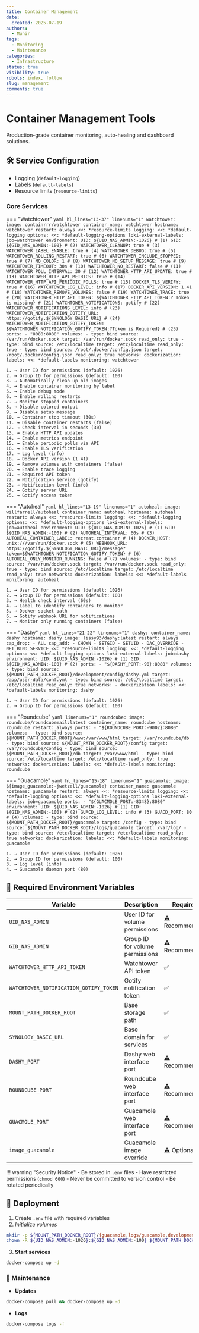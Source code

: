```yaml
---
title: Container Management
date:
  created: 2025-07-19
authors:
  - Munir
tags:
  - Monitoring
  - Maintenance
categories:
  - Infrastructure
status: true
visibility: true
robots: index, follow
slug: management
comments: true
---
```


# Container Management Tools

Production-grade container monitoring, auto-healing and dashboard solutions.

<!-- more -->

## 🛠️ Service Configuration

- Logging (`default-logging`)
- Labels (`default-labels`)
- Resource limits (`resource-limits`)

### Core Services

=== "Watchtower"
`yaml hl_lines="13-37" linenums="1"
    watchtower:
      image: containrrr/watchtower
      container_name: watchtower
      hostname: watchtower
      restart: always
      <<: *resource-limits
      logging:
        <<: *default-logging
        options:
          <<: *default-logging-options
          loki-external-labels: job=watchtower
      environment:
        UID: ${UID_NAS_ADMIN:-1026} # (1)
        GID: ${GID_NAS_ADMIN:-100} # (2)
        WATCHTOWER_CLEANUP: true # (3)
        WATCHTOWER_LABEL_ENABLE: true # (4)
        WATCHTOWER_DEBUG: true # (5)
        WATCHTOWER_ROLLING_RESTART: true # (6)
        WATCHTOWER_INCLUDE_STOPPED: true # (7)
        NO_COLOR: 1 # (8)
        WATCHTOWER_NO_SETUP_MESSAGE: true # (9)
        WATCHTOWER_TIMEOUT: 30s # (10)
        WATCHTOWER_NO_RESTART: false # (11)
        WATCHTOWER_POLL_INTERVAL: 30 # (12)
        WATCHTOWER_HTTP_API_UPDATE: true # (13)
        WATCHTOWER_HTTP_API_METRICS: true # (14)
        WATCHTOWER_HTTP_API_PERIODIC_POLLS: true # (15)
        DOCKER_TLS_VERIFY: true # (16)
        WATCHTOWER_LOG_LEVEL: info # (17)
        DOCKER_API_VERSION: 1.41 # (18)
        WATCHTOWER_REMOVE_VOLUMES: false # (19)
        WATCHTOWER_TRACE: true # (20)
        WATCHTOWER_HTTP_API_TOKEN: ${WATCHTOWER_HTTP_API_TOKEN:? Token is missing} # (21)
        WATCHTOWER_NOTIFICATIONS: gotify # (22)
        WATCHTOWER_NOTIFICATIONS_LEVEL: info # (23)
        WATCHTOWER_NOTIFICATION_GOTIFY_URL: https://gotify.${SYNOLOGY_BASIC_URL} # (24)
        WATCHTOWER_NOTIFICATION_GOTIFY_TOKEN: ${WATCHTOWER_NOTIFICATION_GOTIFY_TOKEN:?Token is Required} # (25)
      ports:
        - "8080:8080"
      volumes:
        - type: bind
          source: /var/run/docker.sock
          target: /var/run/docker.sock
          read_only: true
        - type: bind
          source: /etc/localtime
          target: /etc/localtime
          read_only: true
        - type: bind
          source: /root/.docker/config.json
          target: /root/.docker/config.json
          read_only: true
      networks:
        dockerization:
      labels:
        <<: *default-labels
        monitoring: watchtower
    `

    1. → User ID for permissions (default: 1026)
    2. → Group ID for permissions (default: 100)
    3. → Automatically clean up old images
    4. → Enable container monitoring by label
    5. → Enable debug mode
    6. → Enable rolling restarts
    7. → Monitor stopped containers
    8. → Disable colored output
    9. → Disable setup message
    10. → Container stop timeout (30s)
    11. → Disable container restarts (false)
    12. → Check interval in seconds (30)
    13. → Enable HTTP API updates
    14. → Enable metrics endpoint
    15. → Enable periodic polls via API
    16. → Enable TLS verification
    17. → Log level (info)
    18. → Docker API version (1.41)
    19. → Remove volumes with containers (false)
    20. → Enable trace logging
    21. → Required API token
    22. → Notification service (gotify)
    23. → Notification level (info)
    24. → Gotify server URL
    25. → Gotify access token

=== "Autoheal"
`yaml hl_lines="13-19" linenums="1"
    autoheal:
      image: willfarrell/autoheal
      container_name: autoheal
      hostname: autoheal
      restart: always
      <<: *resource-limits
      logging:
        <<: *default-logging
        options:
          <<: *default-logging-options
          loki-external-labels: job=autoheal
      environment:
        UID: ${UID_NAS_ADMIN:-1026} # (1)
        GID: ${GID_NAS_ADMIN:-100} # (2)
        AUTOHEAL_INTERVAL: 60s # (3)
        AUTOHEAL_CONTAINER_LABEL: recreat.container # (4)
        DOCKER_HOST: unix:///var/run/docker.sock # (5)
        WEBHOOK_URL: https://gotify.${SYNOLOGY_BASIC_URL}/message?token=${WATCHTOWER_NOTIFICATION_GOTIFY_TOKEN} # (6)
        AUTOHEAL_ONLY_MONITOR_RUNNING: false # (7)
      volumes:
        - type: bind
          source: /var/run/docker.sock
          target: /var/run/docker.sock
          read_only: true
        - type: bind
          source: /etc/localtime
          target: /etc/localtime
          read_only: true
      networks:
        dockerization:
      labels:
        <<: *default-labels
        monitoring: autoheal
    `

    1. → User ID for permissions (default: 1026)
    2. → Group ID for permissions (default: 100)
    3. → Health check interval (60s)
    4. → Label to identify containers to monitor
    5. → Docker socket path
    6. → Gotify webhook URL for notifications
    7. → Monitor only running containers (false)

=== "Dashy"
`yaml hl_lines="21-22" linenums="1"
    dashy:
      container_name: dashy
      hostname: dashy
      image: lissy93/dashy:latest
      restart: always
      cap_drop:
        - ALL
      cap_add:
        - CHOWN
        - SETGID
        - SETUID
        - DAC_OVERRIDE
        - NET_BIND_SERVICE
      <<: *resource-limits
      logging:
        <<: *default-logging
        options:
          <<: *default-logging-options
          loki-external-labels: job=dashy
      environment:
        UID: ${UID_NAS_ADMIN:-1026} # (1)
        GID: ${GID_NAS_ADMIN:-100} # (2)
      ports:
        - "${DASHY_PORT:-90}:8080"
      volumes:
        - type: bind
          source: ${MOUNT_PATH_DOCKER_ROOT}/development/config/dashy.yml
          target: /app/user-data/conf.yml
        - type: bind
          source: /etc/localtime
          target: /etc/localtime
          read_only: true
      networks:
        - dockerization
      labels:
        <<: *default-labels
        monitoring: dashy
    `

    1. → User ID for permissions (default: 1026)
    2. → Group ID for permissions (default: 100)

=== "Roundcube"
`yaml linenums="1"
    roundcube:
      image: roundcube/roundcubemail:latest
      container_name: roundcube
      hostname: roundcube
      restart: always
      ports:
        - "${ROUNDCUBE_PORT:-9002}:8080"
      volumes:
        - type: bind
          source: ${MOUNT_PATH_DOCKER_ROOT}/www:/var/www/html
          target: /var/roundcube/db
        - type: bind
          source: ${MOUNT_PATH_DOCKER_ROOT}/config
          target: /var/roundcube/config
        - type: bind
          source: ${MOUNT_PATH_DOCKER_ROOT}/db
          target: /var/www/html
        - type: bind
          source: /etc/localtime
          target: /etc/localtime
          read_only: true
      networks:
        dockerization:
      labels:
        <<: *default-labels
        monitoring: roundcube
    `

=== "Guacamole"
`yaml hl_lines="15-18" linenums="1"
    guacamole:
      image: ${image_guacamole:-jwetzell/guacamole}
      container_name: guacamole
      hostname: guacamole
      restart: always
      <<: *resource-limits
      logging:
        <<: *default-logging
        options:
          <<: *default-logging-options
          loki-external-labels: job=guacamole
      ports:
        - "${GUACMOLE_PORT:-8348}:8080"
      environment:
        UID: ${UID_NAS_ADMIN:-1026} # (1)
        GID: ${GID_NAS_ADMIN:-100} # (2)
        GUACD_LOG_LEVEL: info # (3)
        GUACD_PORT: 80 # (4)
      volumes:
        - type: bind
          source: ${MOUNT_PATH_DOCKER_ROOT}/guacamole
          target: /config
        - type: bind
          source: ${MOUNT_PATH_DOCKER_ROOT}/logs/guacamole
          target: /var/log/
        - type: bind
          source: /etc/localtime
          target: /etc/localtime
          read_only: true
      networks:
        dockerization:
      labels:
        <<: *default-labels
        monitoring: guacamole
    `

    1. → User ID for permissions (default: 1026)
    2. → Group ID for permissions (default: 100)
    3. → Log level (info)
    4. → Guacamole daemon port (80)

## 🔐 Required Environment Variables

| Variable                               | Description                     | Required       |
| -------------------------------------- | ------------------------------- | -------------- |
| `UID_NAS_ADMIN`                        | User ID for volume permissions  | ⚠️ Recommended |
| `GID_NAS_ADMIN`                        | Group ID for volume permissions | ⚠️ Recommended |
| `WATCHTOWER_HTTP_API_TOKEN`            | Watchtower API token            | ✅             |
| `WATCHTOWER_NOTIFICATION_GOTIFY_TOKEN` | Gotify notification token       | ✅             |
| `MOUNT_PATH_DOCKER_ROOT`               | Base storage path               | ✅             |
| `SYNOLOGY_BASIC_URL`                   | Base domain for services        | ✅             |
| `DASHY_PORT`                           | Dashy web interface port        | ⚠️ Recommended |
| `ROUNDCUBE_PORT`                       | Roundcube web interface port    | ⚠️ Recommended |
| `GUACMOLE_PORT`                        | Guacamole web interface port    | ⚠️ Recommended |
| `image_guacamole`                      | Guacamole image override        | ⚠️ Optional    |

!!! warning "Security Notice" - Be stored in `.env` files - Have restricted permissions (`chmod 600`) - Never be committed to version control - Be rotated periodically

## 🚀 Deployment

1. Create `.env` file with required variables
2. _Initialize volumes_

```bash
mkdir -p ${MOUNT_PATH_DOCKER_ROOT}/{guacamole,logs/guacamole,development/config,www,config,db}
chown -R ${UID_NAS_ADMIN:-1026}:${GID_NAS_ADMIN:-100} ${MOUNT_PATH_DOCKER_ROOT}
```

3. **Start services**

```bash
docker-compose up -d
```

### 🔄 Maintenance

- **Updates**

```bash
docker-compose pull && docker-compose up -d
```

- **Logs**

```bash
docker-compose logs -f
```
